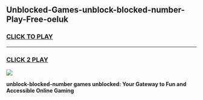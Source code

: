 
## Unblocked-Games-unblock-blocked-number-Play-Free-oeluk
<h3>
<a href="https://premium76.site?title=unblock-blocked-number&ref=23A">CLICK TO PLAY</a></h3>
<hr>

<h3>
<a href="https://premium76.site?title=unblock-blocked-number&ref=23A">CLICK 2 PLAY</a>
  
</h3>

<a href="https://premium76.site?title=unblock-blocked-number&ref=23A"><img src="https://clearcache.store/games.png"></a>


**unblock-blocked-number games unblocked: Your Gateway to Fun and Accessible Online Gaming**
